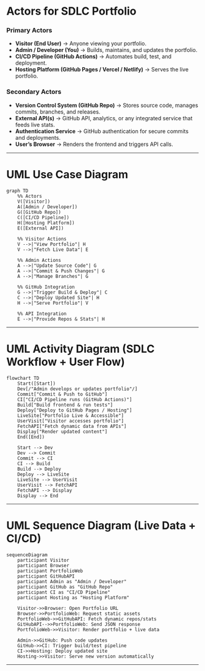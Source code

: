 # **Actors for SDLC Portfolio**

### **Primary Actors**

* **Visitor (End User)** → Anyone viewing your portfolio.
* **Admin / Developer (You)** → Builds, maintains, and updates the portfolio.
* **CI/CD Pipeline (GitHub Actions)** → Automates build, test, and deployment.
* **Hosting Platform (GitHub Pages / Vercel / Netlify)** → Serves the live portfolio.

### **Secondary Actors**

* **Version Control System (GitHub Repo)** → Stores source code, manages commits, branches, and releases.
* **External API(s)** → GitHub API, analytics, or any integrated service that feeds live stats.
* **Authentication Service** → GitHub authentication for secure commits and deployments.
* **User’s Browser** → Renders the frontend and triggers API calls.

---

# **UML Use Case Diagram**

```mermaid
graph TD
    %% Actors
    V([Visitor])
    A([Admin / Developer])
    G([GitHub Repo])
    C([CI/CD Pipeline])
    H([Hosting Platform])
    E([External API])

    %% Visitor Actions
    V -->|"View Portfolio"| H
    V -->|"Fetch Live Data"| E

    %% Admin Actions
    A -->|"Update Source Code"| G
    A -->|"Commit & Push Changes"| G
    A -->|"Manage Branches"| G

    %% GitHub Integration
    G -->|"Trigger Build & Deploy"| C
    C -->|"Deploy Updated Site"| H
    H -->|"Serve Portfolio"| V

    %% API Integration
    E -->|"Provide Repos & Stats"| H
```

---

# **UML Activity Diagram (SDLC Workflow + User Flow)**

```mermaid
flowchart TD
    Start([Start])
    Dev[/"Admin develops or updates portfolio"/]
    Commit["Commit & Push to GitHub"]
    CI["CI/CD Pipeline runs (GitHub Actions)"]
    Build["Build frontend & run tests"]
    Deploy["Deploy to GitHub Pages / Hosting"]
    LiveSite["Portfolio Live & Accessible"]
    UserVisit["Visitor accesses portfolio"]
    FetchAPI["Fetch dynamic data from APIs"]
    Display["Render updated content"]
    End([End])

    Start --> Dev
    Dev --> Commit
    Commit --> CI
    CI --> Build
    Build --> Deploy
    Deploy --> LiveSite
    LiveSite --> UserVisit
    UserVisit --> FetchAPI
    FetchAPI --> Display
    Display --> End
```

---

# **UML Sequence Diagram (Live Data + CI/CD)**

```mermaid
sequenceDiagram
    participant Visitor
    participant Browser
    participant PortfolioWeb
    participant GitHubAPI
    participant Admin as "Admin / Developer"
    participant GitHub as "GitHub Repo"
    participant CI as "CI/CD Pipeline"
    participant Hosting as "Hosting Platform"

    Visitor->>Browser: Open Portfolio URL
    Browser->>PortfolioWeb: Request static assets
    PortfolioWeb->>GitHubAPI: Fetch dynamic repos/stats
    GitHubAPI-->>PortfolioWeb: Send JSON response
    PortfolioWeb->>Visitor: Render portfolio + live data

    Admin->>GitHub: Push code updates
    GitHub->>CI: Trigger build/test pipeline
    CI->>Hosting: Deploy updated site
    Hosting->>Visitor: Serve new version automatically
```

---

